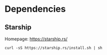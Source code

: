 

# Dependencies

## Starship

Homepage: https://starship.rs/

```
curl -sS https://starship.rs/install.sh | sh
```

